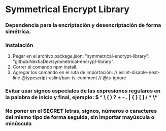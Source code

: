# Symmetrical Encrypt Library

### Dependencia para la encriptación y desencriptación de forma simétrica.

### Instalación

1. Pegar en el archivo package.json: "symmetrical-encrypt-library": "github:NextiaDev/symmetrical-encrypt-library".
2. Correr el comando npm install.
3. Agregar los comando en el ruta de importación:
   // eslint-disable-next-line @typescript-eslint/ban-ts-comment
   // @ts-ignore

### Evitar usar signos especiales de las expresiones regulares en la palabra de inicio y final, ejemplo: $ ^ \ ( ) ? + - . | { } [ ] / * \\*

### No poner en el SECRET letras, signos, números o caracteres del mismo tipo de forma seguida, sin importar mayúscula o minúscula
